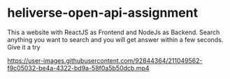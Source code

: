 # heliverse-open-api-assignment
This a website with ReactJS as Frontend and NodeJs as Backend. Search anything you want to search and you will get answer within a few seconds. Give it a try


https://user-images.githubusercontent.com/92844364/211049562-f9c05032-be4a-4322-bd9a-58f0a5b50dcb.mp4


